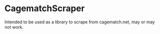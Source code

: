 # CagematchScraper
Intended to be used as a library to scrape from cagematch.net, may or may not work.
